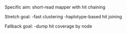 
Specific aim: short-read mapper with hit chaining

Stretch goal:
-fast clustering
-haplotype-based hit joining

Fallback goal:
-dump hit coverage by node
